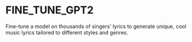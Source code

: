 # FINE_TUNE_GPT2
Fine-tune a model on thousands of singers' lyrics to generate unique, cool music lyrics tailored to different styles and genres.
